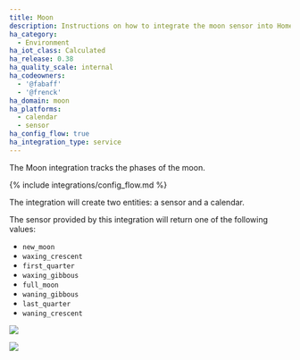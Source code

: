 ```yaml
---
title: Moon
description: Instructions on how to integrate the moon sensor into Home Assistant.
ha_category:
  - Environment
ha_iot_class: Calculated
ha_release: 0.38
ha_quality_scale: internal
ha_codeowners:
  - '@fabaff'
  - '@frenck'
ha_domain: moon
ha_platforms:
  - calendar
  - sensor
ha_config_flow: true
ha_integration_type: service
---
```


The Moon integration tracks the phases of the moon.

{% include integrations/config_flow.md %}

The integration will create two entities: a sensor and a calendar.

The sensor provided by this integration will return one of the following values:
- `new_moon`
- `waxing_crescent`
- `first_quarter`
- `waxing_gibbous`
- `full_moon`
- `waning_gibbous`
- `last_quarter`
- `waning_crescent`

<p class='img'>
<img src='/images/screenshots/more-info-dialog-moon.png' />
</p>

<p class='img'>
<img src='/images/screenshots/calendar-moon.png' />
</p>
